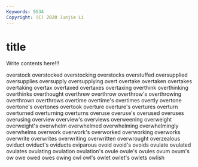 ```yaml
---
Keywords: 9534
Copyright: (C) 2020 Junjie Li
---
```


# title

Write contents here!!!
 
overstock 
overstocked 
overstocking 
overstocks 
overstuffed 
oversupplied
oversupplies 
oversupply 
oversupplying 
overt 
overtake 
overtaken 
overtakes 
overtaking 
overtax 
overtaxed
overtaxes 
overtaxing 
overthink 
overthinking 
overthinks 
overthought 
overthrew 
overthrow 
overthrow's 
overthrowing
overthrown 
overthrows 
overtime 
overtime's 
overtimes 
overtly 
overtone 
overtone's 
overtones 
overtook
overture 
overture's 
overtures 
overturn 
overturned 
overturning 
overturns 
overuse 
overuse's 
overused
overuses 
overusing 
overview 
overview's 
overviews 
overweening 
overweight 
overweight's 
overwhelm 
overwhelmed
overwhelming 
overwhelmingly 
overwhelms 
overwork 
overwork's 
overworked 
overworking 
overworks 
overwrite 
overwrites
overwriting 
overwritten 
overwrought 
overzealous 
oviduct 
oviduct's 
oviducts 
oviparous 
ovoid 
ovoid's
ovoids 
ovulate 
ovulated 
ovulates 
ovulating 
ovulation 
ovulation's 
ovule 
ovule's 
ovules
ovum 
ovum's 
ow 
owe 
owed 
owes 
owing 
owl 
owl's 
owlet
owlet's 
owlets 
owlish 
